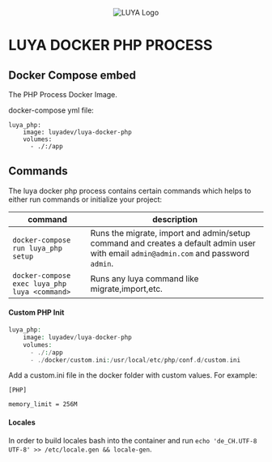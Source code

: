 <p align="center">
  <img src="https://raw.githubusercontent.com/luyadev/luya/master/docs/logo/luya-logo-0.2x.png" alt="LUYA Logo"/>
</p>

# LUYA DOCKER PHP PROCESS

## Docker Compose embed

The PHP Process Docker Image.

docker-compose yml file:

```
luya_php:
    image: luyadev/luya-docker-php
    volumes:
      - ./:/app
```

## Commands

The luya docker php process contains certain commands which helps to either run commands or initialize your project:

|command|description
|-------|-----
|`docker-compose run luya_php setup`|Runs the migrate, import and admin/setup command and creates a default admin user with email `admin@admin.com` and password `admin`.
|`docker-compose exec luya_php luya <command>`|Runs any luya command like migrate,import,etc.

#### Custom PHP Init

```php
luya_php:
    image: luyadev/luya-docker-php
    volumes:
      - ./:/app
      - ./docker/custom.ini:/usr/local/etc/php/conf.d/custom.ini
```

Add a custom.ini file in the docker folder with custom values. For example:

```
[PHP]

memory_limit = 256M
```

#### Locales

In order to build locales bash into the container and run `echo 'de_CH.UTF-8 UTF-8' >> /etc/locale.gen && locale-gen`.
